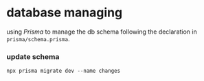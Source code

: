 # database managing

using _Prisma_ to manage the db schema following the declaration in `prisma/schema.prisma`. 


### update schema

`npx prisma migrate dev --name changes`

